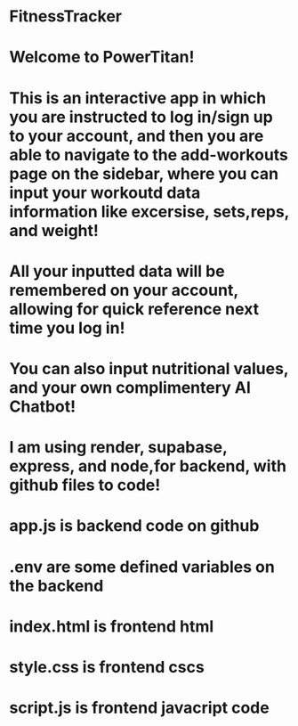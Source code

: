 # FitnessTracker
# Welcome to PowerTitan! 
# This is an interactive app in which you are instructed to log in/sign up to your account, and then you are able to navigate to the add-workouts page on the sidebar, where you can input your workoutd data information like excersise, sets,reps, and weight!
# All your inputted data will be remembered on your account, allowing for quick reference next time you log in!
# You can also input nutritional values, and your own complimentery AI Chatbot!
# I am using render, supabase, express, and node,for backend, with github files to code!
# app.js is backend code on github
# .env are some defined variables on the backend
# index.html is frontend html
# style.css is frontend cscs
# script.js is frontend javacript code